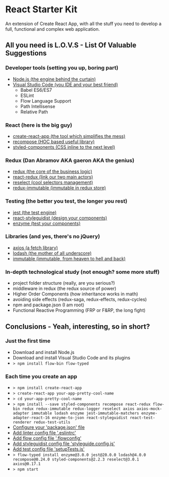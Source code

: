 # React Starter Kit

An extension of Create React App, with all the stuff you need to develop a full, functional and complex web application.

## All you need is L.O.V.S - List Of Valuable Suggestions

### Developer tools (setting you up, boring part)

 * [Node.js (the engine behind the curtain)](https://nodejs.org/it/)
 * [Visual Studio Code (you IDE and your best friend)](https://code.visualstudio.com/)
	- Babel ES6/ES7
	- ESLint
	- Flow Language Support
	- Path Intellisense
	- Relative Path

### React (here is the big guy)

 * [create-react-app (the tool which simplifies the mess)](https://github.com/facebookincubator/create-react-app)
 * [recompose (HOC based useful library)](https://github.com/acdlite/recompose)
 * [styled-components (CSS inline to the next level)](https://www.styled-components.com/)

### Redux (Dan Abramov AKA gaeron AKA the genius)

 * [redux (the core of the business logic)](https://redux.js.org/)
 * [react-redux (link our two main actors)](https://github.com/reactjs/react-redux)
 * [reselect (cool selectors management)](https://github.com/reactjs/reselect)
 * [redux-immutable (immutable in redux store)](https://github.com/gajus/redux-immutable)

### Testing (the better you test, the longer you rest)

 * [jest (the test engine)](https://facebook.github.io/jest/)
 * [react-styleguidist (design your components)](https://react-styleguidist.js.org/)
 * [enzyme (test your components)](https://github.com/airbnb/enzyme)

### Libraries (and yes, there's no jQuery)

 * [axios (a fetch library)](https://github.com/axios/axios)
 * [lodash (the mother of all underscore)](https://lodash.com/)
 * [immutable (immutable, from heaven to hell and back)](https://facebook.github.io/immutable-js/)

### In-depth technological study (not enough? some more stuff)

 * project folder structure (really, are you serious?)
 * middleware in redux (the redux source of power)
 * Higher Order Components (how inheritance works in math)
 * avoiding side effects (redux-saga, redux-effects, redux-cycles)
 * npm and package.json (I am root)
 * Functional Reactive Programming (FRP or F&RP, the long fight)

## Conclusions - Yeah, interesting, so in short?

### Just the first time
 * Download and install Node.js
 * Download and install Visual Studio Code and its plugins
 * ```> npm install flow-bin flow-typed```
### Each time you create an app
 * ```> npm install create-react-app```
 * ```> create-react-app your-app-pretty-cool-name```
 * ```> cd your-app-pretty-cool-name```
 * ```> npm install --save styled-components recompose react-redux flow-bin redux redux-immutable redux-logger reselect axios axios-mock-adapter immutable lodash enzyme jest-immutable-matchers enzyme-adapter-react-16 enzyme-to-json react-styleguidist react-test-renderer redux-test-utils```
 * [Configure your 'package.json' file](https://github.com/react-genova/workshops/blob/master/01/resources/pacakge.json.addons)
 * [Add linter config file '.eslintrc'](https://github.com/react-genova/workshops/blob/master/01/resources/.eslintrc)
 * [Add flow config file '.flowconfig'](https://github.com/react-genova/workshops/blob/master/01/resources/.flowconfig)
 * [Add styleguidist config file 'styleguide.config.js'](https://github.com/react-genova/workshops/blob/master/01/resources/styleguide.config.js)
 * [Add test config file 'setupTests.js'](https://github.com/react-genova/workshops/blob/master/01/resources/setupTests.js)
 * ```> flow-typed install enzyme@3.0.0 jest@20.0.0 lodash@4.0.0 recompose@0.24.0 styled-components@2.2.3 reselect@3.0.1 axios@0.17.1```
 * ```> npm start```